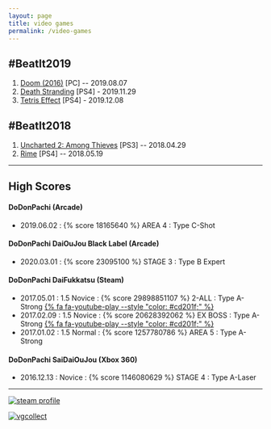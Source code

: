 ```yaml
---
layout: page
title: video games
permalink: /video-games
---
```


## #BeatIt2019

1. [Doom (2016)](/images/video-games/2019-08-07-doom4.jpg) [PC] -- 2019.08.07
2. [Death Stranding](/images/video-games/2019-11-29-death-stranding.jpg) [PS4] - 2019.11.29
3. [Tetris Effect](/images/video-games/2019-12-08-tetris-effect.jpg) [PS4] - 2019.12.08

## #BeatIt2018

1. [Uncharted 2: Among Thieves](/images/video-games/2018-04-29-uncharted2.jpg) [PS3] -- 2018.04.29
2. [Rime](/images/video-games/2018-05-19-rime.jpg) [PS4] -- 2018.05.19

---

## High Scores

#### DoDonPachi (Arcade)

- 2019.06.02 : {% score 18165640 %} AREA 4 : Type C-Shot

#### DoDonPachi DaiOuJou Black Label (Arcade)

- 2020.03.01 : {% score 23095100 %} STAGE 3 : Type B Expert

#### DoDonPachi DaiFukkatsu (Steam)

- 2017.05.01 : 1.5 Novice : {% score 29898851107 %} 2-ALL : Type A-Strong [{% fa fa-youtube-play --style "color: #cd201f;" %}](https://youtu.be/eD7qFMuDVQQ)
- 2017.02.09 : 1.5 Novice : {% score 20628392062 %} EX BOSS : Type A-Strong [{% fa fa-youtube-play --style "color: #cd201f;" %}](https://www.youtube.com/watch?v=kXCSw7N6F_A)
- 2017.01.02 : 1.5 Normal : {% score 1257780786 %} AREA 5 : Type A-Strong

#### DoDonPachi SaiDaiOuJou (Xbox 360)

- 2016.12.13 : Novice : {% score 1146080629 %} STAGE 4 : Type A-Laser

---

[![steam profile](http://steamsignature.com/profile/english/76561197982255149.png)](http://steamcommunity.com/id/komidore64/)

[![vgcollect](http://vgcollect.com/sig/komidore64.jpg)](http://vgcollect.com/komidore64)
